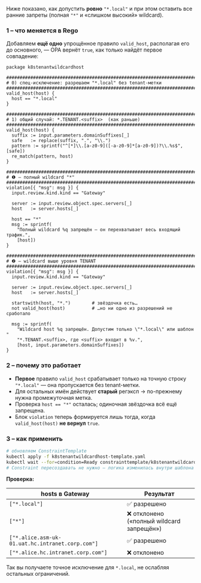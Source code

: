 Ниже показано, как допустить **ровно** `"*.local"` и при этом оставить все ранние запреты (полная `"*"` и «слишком высокий» wildcard).

### 1 – что меняется в Rego

Добавляем **ещё одно** упрощённое правило `valid_host`, располагая его до основного, — OPA вернёт `true`, как только найдёт первое совпадение:

```rego
package k8stenantwildcardhost

###############################################################################
# 0) спец-исключение: разрешаем "*.local" без tenant-метки
###############################################################################
valid_host(host) {
  host == "*.local"
}

###############################################################################
# 1) общий случай: *.TENANT.<suffix>  (как раньше)
###############################################################################
valid_host(host) {
  suffix := input.parameters.domainSuffixes[_]
  safe   := replace(suffix, ".", "\\.")
  pattern := sprintf("^[*]\\.[a-z0-9]([-a-z0-9]*[a-z0-9])?\\.%s$", [safe])
  re_match(pattern, host)
}

###############################################################################
# ❶ – полный wildcard "*"
###############################################################################
violation[{ "msg": msg }] {
  input.review.kind.kind == "Gateway"

  server := input.review.object.spec.servers[_]
  host   := server.hosts[_]

  host == "*"
  msg := sprintf(
    "Полный wildcard %q запрещён — он перехватывает весь входящий трафик.",
    [host])
}

###############################################################################
# ❷ – wildcard выше уровня TENANT
###############################################################################
violation[{ "msg": msg }] {
  input.review.kind.kind == "Gateway"

  server := input.review.object.spec.servers[_]
  host   := server.hosts[_]

  startswith(host, "*.")        # звёздочка есть…
  not valid_host(host)          # …но ни одно из разрешений не сработало

  msg := sprintf(
    "Wildcard host %q запрещён. Допустим только \"*.local\" или шаблон "
    "*.TENANT.<suffix>, где <suffix> входит в %v.",
    [host, input.parameters.domainSuffixes])
}
```

### 2 – почему это работает

* **Первое** правило `valid_host` срабатывает только на точную строку `"*.local"` — она пропускается без tenant-метки.
* Для остальных имён действует **старый** регэксп → по-прежнему нужна промежуточная метка.
* Проверка `host == "*"` осталась; одиночная звёздочка всё ещё запрещена.
* Блок `violation` теперь формируется лишь тогда, когда `valid_host(host)` **не вернул** `true`.

### 3 – как применить

```bash
# обновляем ConstraintTemplate
kubectl apply -f k8stenantwildcardhost-template.yaml
kubectl wait --for=condition=Ready constrainttemplate/k8stenantwildcardhost --timeout=60s
# Constraint пересоздавать не нужно — логика изменилась внутри шаблона
```

**Проверка:**

| hosts в Gateway                                  | Результат                                |
| ------------------------------------------------ | ---------------------------------------- |
| `["*.local"]`                                    | ✅ разрешено                              |
| `["*"]`                                          | ❌ отклонено («полный wildcard запрещён») |
| `["*.alice.asm-uk-01.uat.hc.intranet.corp.com"]` | ✅ разрешено                              |
| `["*.alice.hc.intranet.corp.com"]`               | ❌ отклонено                              |

Так вы получаете точное исключение для `*.local`, не ослабляя остальных ограничений.
